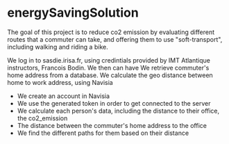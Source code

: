 # energySavingSolution
The goal of this project is to reduce co2 emission by evaluating different routes that a commuter can take, 
and offering them to use "soft-transport", including walking and riding a bike.



We log in to sasdie.irisa.fr, using credintials provided by IMT Atlantique instructors, Francois Bodin.
We then can have
We retrieve commuter's home address from a database.
We calculate the geo distance between home to work address, using Navisia 
  * We create an account in Navisia
  * We use the generated token in order to get connected to the server
  * We calculate each person's data, including the distance to their office, the co2_emission
  * The distance between the commuter's home address to the office
  * We find the different paths for them based on their distance
  

